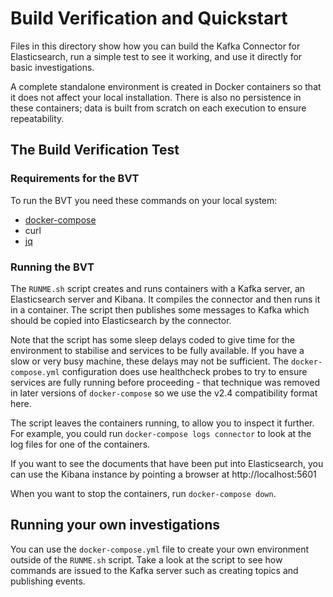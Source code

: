 # Build Verification and Quickstart
Files in this directory show how you can build the Kafka Connector for
Elasticsearch, run a simple test to see it working, and use it directly for
basic investigations.

A complete standalone environment is created in Docker containers so that it does
not affect your local installation. There is also no persistence
in these containers; data is built from scratch on each execution to ensure
repeatability.

## The Build Verification Test

### Requirements for the BVT
To run the BVT you need these commands on your local system:
* [docker-compose](https://docs.docker.com/compose/)
* curl
* [jq](https://stedolan.github.io/jq/)

### Running the BVT
The `RUNME.sh` script creates and runs containers with a Kafka server, an
Elasticsearch server and Kibana. It compiles the connector and then runs it in
a container. The script then publishes some messages to Kafka which should be
copied into Elasticsearch by the connector.

Note that the script has some sleep delays coded to give time for the environment
to stabilise and services to be fully available. If you have a slow or very
busy machine, these delays may not be sufficient. The `docker-compose.yml`
configuration does use healthcheck probes to try to ensure services are fully
running before proceeding - that technique was removed in later versions
of `docker-compose` so we use the v2.4 compatibility format here.

The script leaves the containers running, to allow you to inspect it further.
For example, you could run `docker-compose logs connector` to look at the
log files for one of the containers.

If you want to see the documents that have been put into Elasticsearch, you can
use the Kibana instance by pointing a browser at http://localhost:5601

When you want to stop the containers, run `docker-compose down`.

## Running your own investigations
You can use the `docker-compose.yml` file to create your own environment outside
of the `RUNME.sh` script. Take a look at the script to see how commands
are issued to the Kafka server such as creating topics and publishing events.
